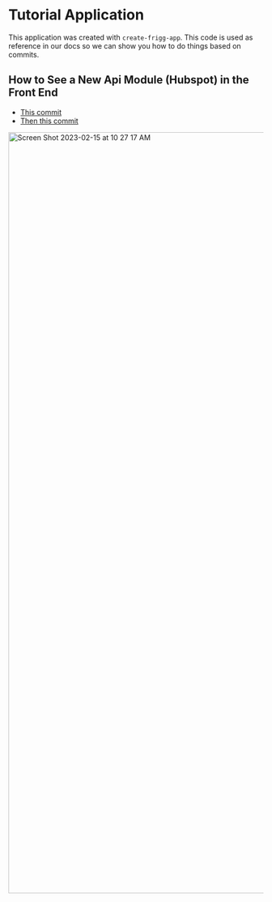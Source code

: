 # Tutorial Application

This application was created with `create-frigg-app`. This code is used as reference in our docs so we can show you how to do things based on commits.

## How to See a New Api Module (Hubspot) in the Front End

- [This commit](https://github.com/friggframework/TutorialApplication/commit/c86db8223e1cbda47ef068e42485c07de56aab2e)
- [Then this commit](https://github.com/friggframework/TutorialApplication/commit/3d63e6683c45560f11607dd10db97652cda4ebdb)

<img width="1504" alt="Screen Shot 2023-02-15 at 10 27 17 AM" src="https://user-images.githubusercontent.com/3011407/219055162-0c733ffc-59a9-475a-a61b-eefb38324fc5.png">

